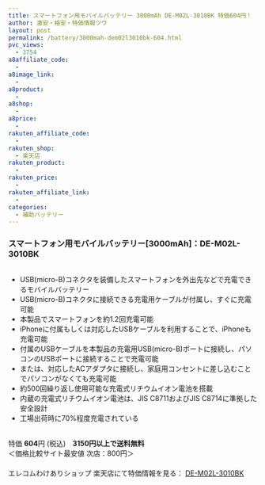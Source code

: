 ```yaml
---
title: スマートフォン用モバイルバッテリー 3000mAh DE-M02L-3010BK 特価604円！
author: 激安・格安・特価情報ツウ
layout: post
permalink: /battery/3000mah-dem02l3010bk-604.html
pvc_views:
  - 3754
a8affiliate_code:
  - 
a8image_link:
  - 
a8product:
  - 
a8shop:
  - 
a8price:
  - 
rakuten_affiliate_code:
  - 
rakuten_shop:
  - 楽天店
rakuten_product:
  - 
rakuten_price:
  - 
rakuten_affiliate_link:
  - 
categories:
  - 補助バッテリー
---
```

### スマートフォン用モバイルバッテリー[3000mAh]：DE-M02L-3010BK

<div class="img-bg2 img_L">
  <a href="http://hb.afl.rakuten.co.jp/hgc/04914ba7.10ed122b.04914ba8.092f1a7b/?pc=http%3a%2f%2fitem.rakuten.co.jp%2fwakeari%2f4953103632752%2f%3fscid%3daf_link_img&m=http%3a%2f%2fm.rakuten.co.jp%2fwakeari%2fi%2f10014835%2f" target="_blank"><img src="http://hbb.afl.rakuten.co.jp/hgb/?pc=http%3a%2f%2fthumbnail.image.rakuten.co.jp%2f%400_mall%2fwakeari%2fcabinet%2f200_4%2fde-m02l-3010bk_02.jpg%3f_ex%3d128x128&m=http%3a%2f%2fthumbnail.image.rakuten.co.jp%2f%400_mall%2fwakeari%2fcabinet%2f200_4%2fde-m02l-3010bk_02.jpg" border="0" title="" alt="" /></a>
</div>

<!--more-->

  * USB(micro-B)コネクタを装備したスマートフォンを外出先などで充電できるモバイルバッテリー
  * USB(micro-B)コネクタに接続できる充電用ケーブルが付属し、すぐに充電可能
  * 本製品でスマートフォンを約1.2回充電可能
  * iPhoneに付属もしくは対応したUSBケーブルを利用することで、iPhoneも充電可能
  * 付属のUSBケーブルを本製品の充電用USB(micro-B)ポートに接続し、パソコンのUSBポートに接続することで充電可能
  * または、対応したACアダプタに接続し、家庭用コンセントに差し込むことでパソコンがなくても充電可能
  * 約500回繰り返し使用可能な充電式リチウムイオン電池を搭載
  * 内蔵の充電式リチウムイオン電池は、JIS C8711およびJIS C8714に準拠した安全設計
  * 工場出荷時に70%程度充電されている

<br clear="all" />特価 <span class="tokka-price"><strong>604</strong></span>円 (税込)　**3150円以上で送料無料**  
＜価格比較サイト最安値 次店：800円＞  
　　  
エレコムわけありショップ 楽天店にて特価情報を見る： <a href="http://hb.afl.rakuten.co.jp/hgc/04914ba7.10ed122b.04914ba8.092f1a7b/?pc=http%3a%2f%2fitem.rakuten.co.jp%2fwakeari%2f4953103632752%2f%3fscid%3daf_link_img&m=http%3a%2f%2fm.rakuten.co.jp%2fwakeari%2fi%2f10014835%2f" target="_blank"><span class="fs150p">DE-M02L-3010BK</span></a>